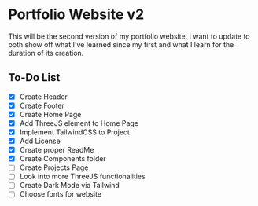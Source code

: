 # Portfolio Website v2

This will be the second version of my portfolio website.  I want to update to both show off what I've learned since my first and what I learn for the duration of its creation.

## To-Do List
- [x] Create Header
- [x] Create Footer
- [x] Create Home Page
- [x] Add ThreeJS element to Home Page
- [x] Implement TailwindCSS to Project
- [x] Add License
- [x] Create proper ReadMe
- [x] Create Components folder
- [ ] Create Projects Page
- [ ] Look into more ThreeJS functionalities
- [ ] Create Dark Mode via Tailwind
- [ ] Choose fonts for website 
